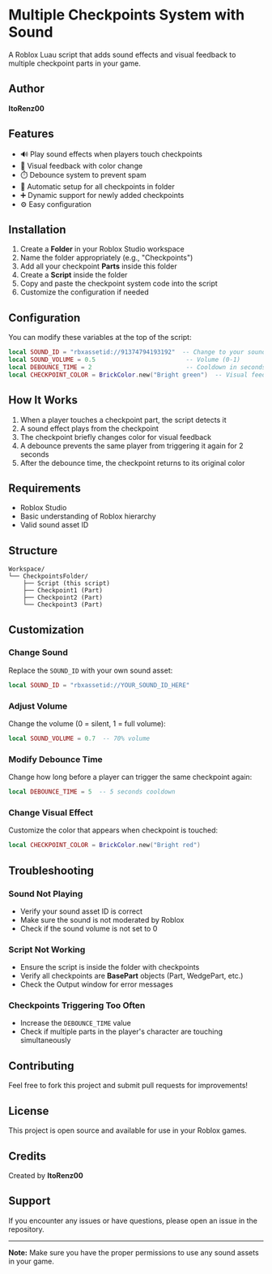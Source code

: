 # Multiple Checkpoints System with Sound

A Roblox Luau script that adds sound effects and visual feedback to multiple checkpoint parts in your game.

## Author

**ItoRenz00**

## Features

- 🔊 Play sound effects when players touch checkpoints
- 🎨 Visual feedback with color change
- ⏱️ Debounce system to prevent spam
- 🔄 Automatic setup for all checkpoints in folder
- ➕ Dynamic support for newly added checkpoints
- ⚙️ Easy configuration

## Installation

1. Create a **Folder** in your Roblox Studio workspace
2. Name the folder appropriately (e.g., "Checkpoints")
3. Add all your checkpoint **Parts** inside this folder
4. Create a **Script** inside the folder
5. Copy and paste the checkpoint system code into the script
6. Customize the configuration if needed

## Configuration

You can modify these variables at the top of the script:

```lua
local SOUND_ID = "rbxassetid://91374794193192"  -- Change to your sound ID
local SOUND_VOLUME = 0.5                         -- Volume (0-1)
local DEBOUNCE_TIME = 2                          -- Cooldown in seconds
local CHECKPOINT_COLOR = BrickColor.new("Bright green")  -- Visual feedback color
```

## How It Works

1. When a player touches a checkpoint part, the script detects it
2. A sound effect plays from the checkpoint
3. The checkpoint briefly changes color for visual feedback
4. A debounce prevents the same player from triggering it again for 2 seconds
5. After the debounce time, the checkpoint returns to its original color

## Requirements

- Roblox Studio
- Basic understanding of Roblox hierarchy
- Valid sound asset ID

## Structure

```
Workspace/
└── CheckpointsFolder/
    ├── Script (this script)
    ├── Checkpoint1 (Part)
    ├── Checkpoint2 (Part)
    └── Checkpoint3 (Part)
```

## Customization

### Change Sound

Replace the `SOUND_ID` with your own sound asset:

```lua
local SOUND_ID = "rbxassetid://YOUR_SOUND_ID_HERE"
```

### Adjust Volume

Change the volume (0 = silent, 1 = full volume):

```lua
local SOUND_VOLUME = 0.7  -- 70% volume
```

### Modify Debounce Time

Change how long before a player can trigger the same checkpoint again:

```lua
local DEBOUNCE_TIME = 5  -- 5 seconds cooldown
```

### Change Visual Effect

Customize the color that appears when checkpoint is touched:

```lua
local CHECKPOINT_COLOR = BrickColor.new("Bright red")
```

## Troubleshooting

### Sound Not Playing

- Verify your sound asset ID is correct
- Make sure the sound is not moderated by Roblox
- Check if the sound volume is not set to 0

### Script Not Working

- Ensure the script is inside the folder with checkpoints
- Verify all checkpoints are **BasePart** objects (Part, WedgePart, etc.)
- Check the Output window for error messages

### Checkpoints Triggering Too Often

- Increase the `DEBOUNCE_TIME` value
- Check if multiple parts in the player's character are touching simultaneously

## Contributing

Feel free to fork this project and submit pull requests for improvements!

## License

This project is open source and available for use in your Roblox games.

## Credits

Created by **ItoRenz00**

## Support

If you encounter any issues or have questions, please open an issue in the repository.

---

**Note:** Make sure you have the proper permissions to use any sound assets in your game.
